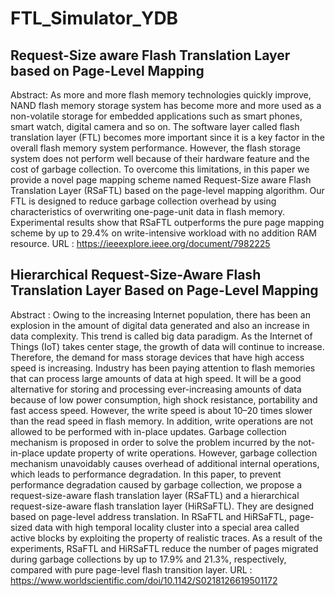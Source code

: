 # FTL_Simulator_YDB
## Request-Size aware Flash Translation Layer based on Page-Level Mapping
Abstract: As more and more flash memory technologies quickly improve, NAND flash memory storage system has become more and more used as a non-volatile storage for embedded applications such as smart phones, smart watch, digital camera and so on. The software layer called flash translation layer (FTL) becomes more important since it is a key factor in the overall flash memory system performance. However, the flash storage system does not perform well because of their hardware feature and the cost of garbage collection. To overcome this limitations, in this paper we provide a novel page mapping scheme named Request-Size aware Flash Translation Layer (RSaFTL) based on the page-level mapping algorithm. Our FTL is designed to reduce garbage collection overhead by using characteristics of overwriting one-page-unit data in flash memory. Experimental results show that RSaFTL outperforms the pure page mapping scheme by up to 29.4% on write-intensive workload with no addition RAM resource.
URL : https://ieeexplore.ieee.org/document/7982225

## Hierarchical Request-Size-Aware Flash Translation Layer Based on Page-Level Mapping
Abstract : Owing to the increasing Internet population, there has been an explosion in the amount of digital data generated and also an increase in data complexity. This trend is called big data paradigm. As the Internet of Things (IoT) takes center stage, the growth of data will continue to increase. Therefore, the demand for mass storage devices that have high access speed is increasing. Industry has been paying attention to flash memories that can process large amounts of data at high speed. It will be a good alternative for storing and processing ever-increasing amounts of data because of low power consumption, high shock resistance, portability and fast access speed. However, the write speed is about 10–20 times slower than the read speed in flash memory. In addition, write operations are not allowed to be performed with in-place updates. Garbage collection mechanism is proposed in order to solve the problem incurred by the not-in-place update property of write operations. However, garbage collection mechanism unavoidably causes overhead of additional internal operations, which leads to performance degradation. In this paper, to prevent performance degradation caused by garbage collection, we propose a request-size-aware flash translation layer (RSaFTL) and a hierarchical request-size-aware flash translation layer (HiRSaFTL). They are designed based on page-level address translation. In RSaFTL and HiRSaFTL, page-sized data with high temporal locality cluster into a special area called active blocks by exploiting the property of realistic traces. As a result of the experiments, RSaFTL and HiRSaFTL reduce the number of pages migrated during garbage collections by up to 17.9% and 21.3%, respectively, compared with pure page-level flash transition layer.
URL : https://www.worldscientific.com/doi/10.1142/S0218126619501172
